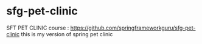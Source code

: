 # sfg-pet-clinic

SFT PET CLINIC course : https://github.com/springframeworkguru/sfg-pet-clinic
this is my version of spring pet clinic

